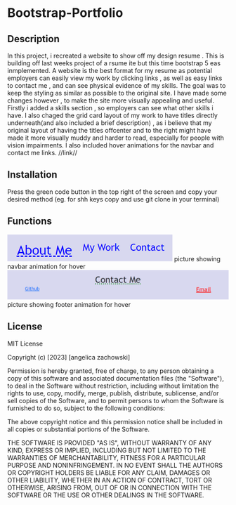 # Bootstrap-Portfolio
## Description
In this project, i recreated a website to show off my design resume . This is building off last weeks project of a rsume ite but this time bootstrap 5 eas inmplemented. A website is the best format for my resume as potential employers can easily view my work by clicking links , as well as easy links to contact me , and can see physical evidence of my skills.
The goal was to keep the styling as similar as possible to the original site. I have made some changes however , to make the site more visually appealing and useful. Firstly i added a skills section , so employers can see what other skills i have. I also chaged the grid card layout of my work to have titles directly underneath(and also included a brief description) , as i believe that my original layout of having the titles offcenter and to the right might have made it more visually muddy and harder to read, especially for people with vision impairments. I also included hover animations for the navbar and contact me links.
//link//
## Installation
Press the green  code button in the top right of the screen and copy your desired method (eg. for shh keys copy and use git clone in your terminal)

## Functions
![navbar](images/clicked-navbar.png) 
picture showing navbar animation for hover
![footer](images/clicked-footer.png)
picture showing footer animation for hover
## License
MIT License

Copyright (c) [2023] [angelica zachowski]

Permission is hereby granted, free of charge, to any person obtaining a copy
of this software and associated documentation files (the "Software"), to deal
in the Software without restriction, including without limitation the rights
to use, copy, modify, merge, publish, distribute, sublicense, and/or sell
copies of the Software, and to permit persons to whom the Software is
furnished to do so, subject to the following conditions:

The above copyright notice and this permission notice shall be included in all
copies or substantial portions of the Software.

THE SOFTWARE IS PROVIDED "AS IS", WITHOUT WARRANTY OF ANY KIND, EXPRESS OR
IMPLIED, INCLUDING BUT NOT LIMITED TO THE WARRANTIES OF MERCHANTABILITY,
FITNESS FOR A PARTICULAR PURPOSE AND NONINFRINGEMENT. IN NO EVENT SHALL THE
AUTHORS OR COPYRIGHT HOLDERS BE LIABLE FOR ANY CLAIM, DAMAGES OR OTHER
LIABILITY, WHETHER IN AN ACTION OF CONTRACT, TORT OR OTHERWISE, ARISING FROM,
OUT OF OR IN CONNECTION WITH THE SOFTWARE OR THE USE OR OTHER DEALINGS IN THE
SOFTWARE.
